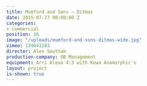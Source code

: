 ```yaml
---
title: Mumford and Sons — Ditmas
date: 2015-07-27 00:00:00 Z
categories:
- commercial
position: 16
image: "/uploads/mumford-and-sons-ditmas-wide.jpg"
vimeo: 134641283
director: Alex Southam
production-company: OB Management
equipment: Arri Alexa 4:3 with Kowa Anamorphic's
layout: project
is-shown: true
---
```


